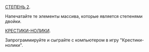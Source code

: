 [СТЕПЕНЬ 2](https://github.com/repinnick/devIncHomework/blob/main/degree_2.cpp). <p>Напечатайте те элементы массива, которые является степенями двойки.</p> 

[КРЕСТИКИ-НОЛИКИ](https://github.com/repinnick/devIncHomework/blob/main/tic_tac_toe.cpp). <p>Запрограммируйте и сыграйте с компьютером в игру "Крестики-нолики".</p>
